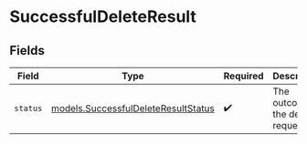# SuccessfulDeleteResult


## Fields

| Field                                                                                      | Type                                                                                       | Required                                                                                   | Description                                                                                | Example                                                                                    |
| ------------------------------------------------------------------------------------------ | ------------------------------------------------------------------------------------------ | ------------------------------------------------------------------------------------------ | ------------------------------------------------------------------------------------------ | ------------------------------------------------------------------------------------------ |
| `status`                                                                                   | [models.SuccessfulDeleteResultStatus](../../models/shared/successfuldeleteresultstatus.md) | :heavy_check_mark:                                                                         | The outcome of the deletion request                                                        | deleted                                                                                    |
